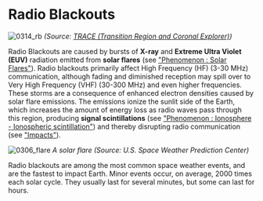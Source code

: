 # Radio Blackouts

![0314_rb](./static/0314_rb.png)
*(Source: [TRACE (Transition Region and Coronal Explorer)](http://trace.lmsal.com/Science/ScientificResults/trace_cdrom/html/trace_images.html))*

Radio Blackouts are caused by bursts of **X-ray** and **Extreme Ultra Violet (EUV)** radiation emitted from **solar flares** (see <a href="#/en/section/phenomena/solar-flare">"Phenomenon : Solar Flares"</a>). Radio blackouts primarily affect High Frequency (HF) (3-30 MHz) communication, although fading and diminished reception may spill over to Very High Frequency (VHF) (30-300 MHz) and even higher frequencies. These storms are a consequence of enhanced electron densities caused by solar flare emissions. The emissions ionize the sunlit side of the Earth, which increases the amount of energy loss as radio waves pass through this region, producing **signal scintillations** (see <a href="#/en/section/phenomena/ionosphere">"Phenomenon : Ionosphere - Ionospheric scintillation"</a>) and thereby disrupting radio communication (see ["Impacts"](#/en/impacts)).

![0306_flare](./static/0306_flare.jpg)
*A solar flare (Source: U.S. Space Weather Prediction Center)*

Radio blackouts are among the most common space weather events, and are the fastest to impact Earth. Minor events occur, on average, 2000 times each solar cycle. They usually last for several minutes, but some can last for hours.
